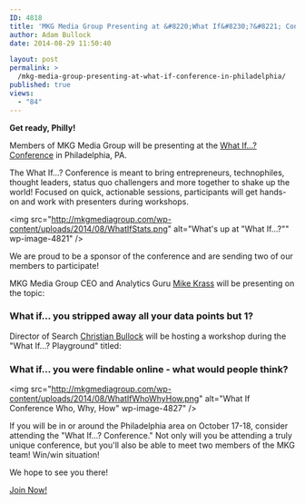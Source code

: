 ```yaml
---
ID: 4818
title: 'MKG Media Group Presenting at &#8220;What If&#8230;?&#8221; Conference in Philadelphia'
author: Adam Bullock
date: 2014-08-29 11:50:40

layout: post
permalink: >
  /mkg-media-group-presenting-at-what-if-conference-in-philadelphia/
published: true
views:
  - "84"
---
```

<p><strong>Get ready, Philly!</strong></p>

<p>Members of MKG Media Group will be presenting at the <a href="http://www.thewhatifconference.com/attend" target="_blank">What If...? Conference</a> in Philadelphia, PA.</p>

<p>The What If...? Conference is meant to bring entrepreneurs, technophiles, thought leaders, status quo challengers and more together to shake up the world! Focused on quick, actionable sessions, participants will get hands-on and work with presenters during workshops.</p>

<img src="http://mkgmediagroup.com/wp-content/uploads/2014/08/WhatIfStats.png" alt="What&#039;s up at &quot;What If...?&quot;" wp-image-4821" />

<p>We are proud to be a sponsor of the conference and are sending two of our members to participate!</p>
<!--more-->

<p>MKG Media Group CEO and Analytics Guru <a href="http://mkgmediagroup.com/mike-krass/" target="_blank">Mike Krass</a> will be presenting on the topic:</p>

<h3>What if... you stripped away all your data points but 1?</h3>

<p>Director of Search <a href="http://mkgmediagroup.com/christian-bullock/" target="_blank">Christian Bullock</a> will be hosting a workshop during the "What If...? Playground" titled:</p>

<h3>What if... you were findable online - what would people think?</h3>

<img src="http://mkgmediagroup.com/wp-content/uploads/2014/08/WhatIfWhoWhyHow.png" alt="What If Conference Who, Why, How" wp-image-4827" />

<p>If you will be in or around the Philadelphia area on October 17-18, consider attending the "What If...? Conference." Not only will you be attending a truly unique conference, but you'll also be able to meet two members of the MKG team! Win/win situation!</p>

<p>We hope to see you there!</p>
<a class="button orange" href="https://www.eventbrite.com/e/what-if-conference-philadelphia-tickets-12397405975" target="_bank">Join Now!</a>